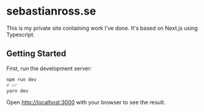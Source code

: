 # sebastianross.se

This is my private site containing work I've done. It's based on Next.js using Typescript.

## Getting Started

First, run the development server:

```bash
npm run dev
# or
yarn dev
```

Open [http://localhost:3000](http://localhost:3000) with your browser to see the result.
